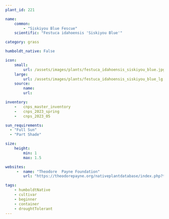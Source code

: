 ```yaml
---
plant_id: 221 

name: 
    common: 
        - "Siskiyou Blue Fescue"  
    scientific: "Festuca idahoensis 'Siskiyou Blue'"  

category: grass

humboldt_native: False

icon: 
    small: 
        url: /assets/images/plants/festuca_idahoensis_siskiyou_blue.jpg 
    large: 
        url: /assets/images/plants/festuca_idahoensis_siskiyou_blue_lg.jpg 
    source: 
        name:
        url: 

inventory: 
    -   cnps_master_inventory
    -   cnps_2023_spring
    -   cnps_2023_05

sun_requirements:
  - "Full Sun"
  - "Part Shade"

size:
    height: 
        min: 1
        max: 1.5 

websites: 
     -  name: "Theodore  Payne Foundation"
        url: "https://theodorepayne.org/nativeplantdatabase/index.php?title=Festuca_idahoensis_%27Siskiyou_Blue%27"

tags:
    - humboldtNative
    - cultivar
    - beginner
    - container
    - droughtTolerant
---
```

